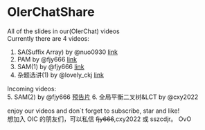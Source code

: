 # OIerChatShare
All of the slides in our(OIerChat) videos   
Currently there are 4 videos:
1. SA(Suffix Array) by @nuo0930 [link](https://www.bilibili.com/video/BV1X34y1V7ED)
2. PAM by @fjy666 [link](https://www.bilibili.com/video/BV1gW4y167L9)
3. SAM(1) by @fjy666 [link](https://www.bilibili.com/video/BV1ZZ4y1v7i7)
4. 杂题选讲(1) by @lovely_ckj [link](https://www.bilibili.com/video/BV1oW4y1678v)

Incoming videos:  
5. SAM(2) by @fjy666 [预告片](https://www.bilibili.com/video/BV1A34y1s7x4)
6. 全局平衡二叉树&LCT by @cxy2022  

enjoy our videos and don`t forget to subscribe, star and like!  
想加入 OIC 的朋友们，可以私信 ~~fjy666~~,cxy2022 或 sszcdjr。
OvO
